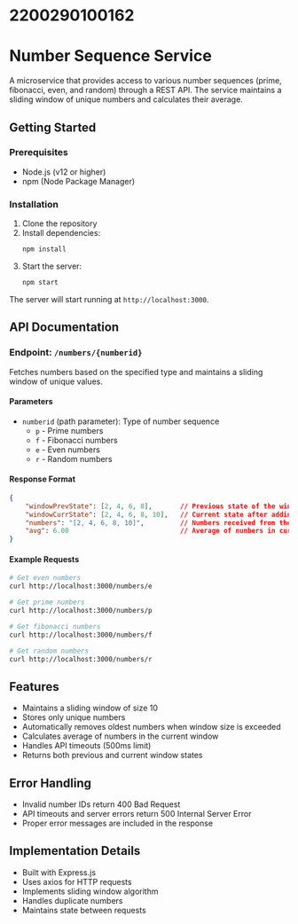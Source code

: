 # 2200290100162

# Number Sequence Service

A microservice that provides access to various number sequences (prime, fibonacci, even, and random) through a REST API. The service maintains a sliding window of unique numbers and calculates their average.

## Getting Started

### Prerequisites
- Node.js (v12 or higher)
- npm (Node Package Manager)

### Installation
1. Clone the repository
2. Install dependencies:
   ```bash
   npm install
   ```
3. Start the server:
   ```bash
   npm start
   ```
The server will start running at `http://localhost:3000`.

## API Documentation

### Endpoint: `/numbers/{numberid}`

Fetches numbers based on the specified type and maintains a sliding window of unique values.

#### Parameters
- `numberid` (path parameter): Type of number sequence
  - `p` - Prime numbers
  - `f` - Fibonacci numbers
  - `e` - Even numbers
  - `r` - Random numbers

#### Response Format
```json
{
    "windowPrevState": [2, 4, 6, 8],       // Previous state of the window
    "windowCurrState": [2, 4, 6, 8, 10],   // Current state after adding new numbers
    "numbers": "[2, 4, 6, 8, 10]",         // Numbers received from the service
    "avg": 6.00                            // Average of numbers in current window
}
```

#### Example Requests
```bash
# Get even numbers
curl http://localhost:3000/numbers/e

# Get prime numbers
curl http://localhost:3000/numbers/p

# Get fibonacci numbers
curl http://localhost:3000/numbers/f

# Get random numbers
curl http://localhost:3000/numbers/r
```

## Features
- Maintains a sliding window of size 10
- Stores only unique numbers
- Automatically removes oldest numbers when window size is exceeded
- Calculates average of numbers in the current window
- Handles API timeouts (500ms limit)
- Returns both previous and current window states

## Error Handling
- Invalid number IDs return 400 Bad Request
- API timeouts and server errors return 500 Internal Server Error
- Proper error messages are included in the response

## Implementation Details
- Built with Express.js
- Uses axios for HTTP requests
- Implements sliding window algorithm
- Handles duplicate numbers
- Maintains state between requests
